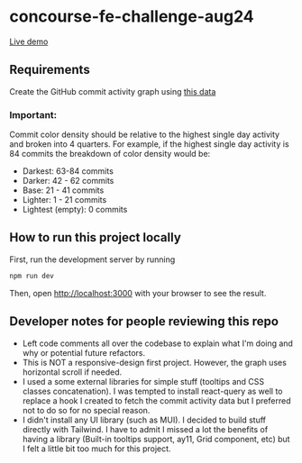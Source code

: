 # concourse-fe-challenge-aug24

[Live demo](https://concourse-fe-challenge-aug24.vercel.app)

## Requirements

Create the GitHub commit activity graph using [this data](https://api.github.com/repos/facebook/react/stats/commit_activity)

### Important:

Commit color density should be relative to the highest single day activity and broken into 4 quarters. For example, if the highest single day activity is 84 commits the breakdown of color density would be:

- Darkest: 63-84 commits
- Darker: 42 - 62 commits
- Base: 21 - 41 commits
- Lighter: 1 - 21 commits
- Lightest (empty): 0 commits

## How to run this project locally

First, run the development server by running

```bash
npm run dev
```

Then, open [http://localhost:3000](http://localhost:3000) with your browser to see the result.

## Developer notes for people reviewing this repo

- Left code comments all over the codebase to explain what I'm doing and why or potential future refactors.
- This is NOT a responsive-design first project. However, the graph uses horizontal scroll if needed.
- I used a some external libraries for simple stuff (tooltips and CSS classes concatenation). I was tempted to install react-query as well to replace a hook I created to fetch the commit activity data but I preferred not to do so for no special reason.
- I didn't install any UI library (such as MUI). I decided to build stuff directly with Tailwind. I have to admit I missed a lot the benefits of having a library (Built-in tooltips support, ay11, Grid component, etc) but I felt a little bit too much for this project.
